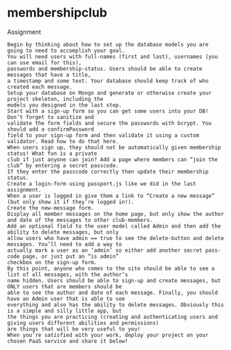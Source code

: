 # membershipclub


Assignment

    Begin by thinking about how to set up the database models you are going to need to accomplish your goal. 
    You will need users with full-names (first and last), usernames (you can use email for this), 
    passwords and membership-status. Users should be able to create messages that have a title, 
    a timestamp and some text. Your database should keep track of who created each message.
    Setup your database on Mongo and generate or otherwise create your project skeleton, including the 
    models you designed in the last step.
    Start with a sign-up form so you can get some users into your DB! Don’t forget to sanitize and 
    validate the form fields and secure the passwords with bcrypt. You should add a confirmPassword
    field to your sign-up form and then validate it using a custom validator. Read how to do that here.
    When users sign up, they should not be automatically given membership status! What fun is a private 
    club if just anyone can join? Add a page where members can “join the club” by entering a secret passcode. 
    If they enter the passcode correctly then update their membership status.
    Create a login-form using passport.js like we did in the last assignment.
    When a user is logged in give them a link to “Create a new message” (but only show it if they’re logged in!).
    Create the new-message form.
    Display all member messages on the home page, but only show the author and date of the messages to other club-members.
    Add an optional field to the user model called Admin and then add the ability to delete messages, but only 
    allow users who have admin == true to see the delete-button and delete messages. You’ll need to add a way to 
    actually mark a user as an ‘admin’ so either add another secret pass-code page, or just put an “is admin” 
    checkbox on the sign-up form.
    By this point, anyone who comes to the site should be able to see a list of all messages, with the author’s 
    name hidden. Users should be able to sign-up and create messages, but ONLY users that are members should be 
    able to see the author and date of each message. Finally, you should have an Admin user that is able to see 
    everything and also has the ability to delete messages. Obviously this is a simple and silly little app, but 
    the things you are practicing (creating and authenticating users and giving users different abilities and permissions) 
    are things that will be very useful to you!
    When you’re satisfied with your work, deploy your project on your chosen PaaS service and share it below!

